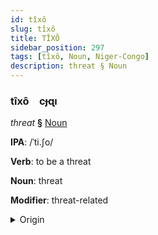 ```yaml
---
id: tîxô
slug: tîxô
title: TÎXÔ
sidebar_position: 297
tags: [tîxô, Noun, Niger-Congo]
description: threat § Noun
---
```


### tîxô&emsp;<span kind="abugida">cɟɋı</span>

*threat* **§** [Noun](../../tags/Noun)

**IPA**: /ˈti.ʃo/

**Verb**: to be a threat

**Noun**: threat

**Modifier**: threat-related

<details>
    <summary>Origin</summary>
    Swahili tisho /'ti.ʃo/<br/>
    <em>Niger-Congo Language Family</em>
</details>
